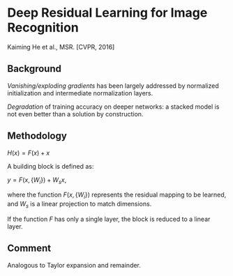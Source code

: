 # Deep Residual Learning for Image Recognition

Kaiming He et al., MSR. [CVPR, 2016]

## Background

*Vanishing/exploding gradients* has been largely addressed
by normalized initialization and intermediate normalization layers.

*Degradation* of training accuracy on deeper networks:
a stacked model is not even better than a solution by construction.

## Methodology

$H(x)=F(x)+x$

A building block is defined as:

$y = F(x, \{W_i\}) + W_s x$,

where the function $F(x, \{W_i\})$ represents the residual
mapping to be learned, and $W_s$ is a linear projection to
match dimensions.

If the function $F$ has only a single layer, the block is reduced to a linear layer.

## Comment

Analogous to Taylor expansion and remainder.